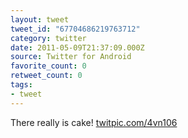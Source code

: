 ```yaml
---
layout: tweet
tweet_id: "67704686219763712"
category: twitter
date: 2011-05-09T21:37:09.000Z
source: Twitter for Android
favorite_count: 0
retweet_count: 0
tags:
- tweet
---
```


There really is cake! [twitpic.com/4vn106](http://twitpic.com/4vn106)

